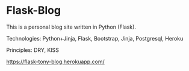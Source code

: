 # Flask-Blog
This is a personal blog site written in Python (Flask).

Technologies: Python+Jinja, Flask, Bootstrap, Jinja, Postgresql, Heroku

Principles: DRY, KISS

https://flask-tony-blog.herokuapp.com/
